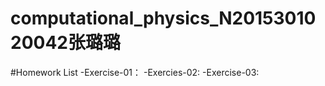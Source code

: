 # computational_physics_N2015301020042张璐璐

#Homework List
-Exercise-01：
-Exercies-02:
-Exercise-03:
